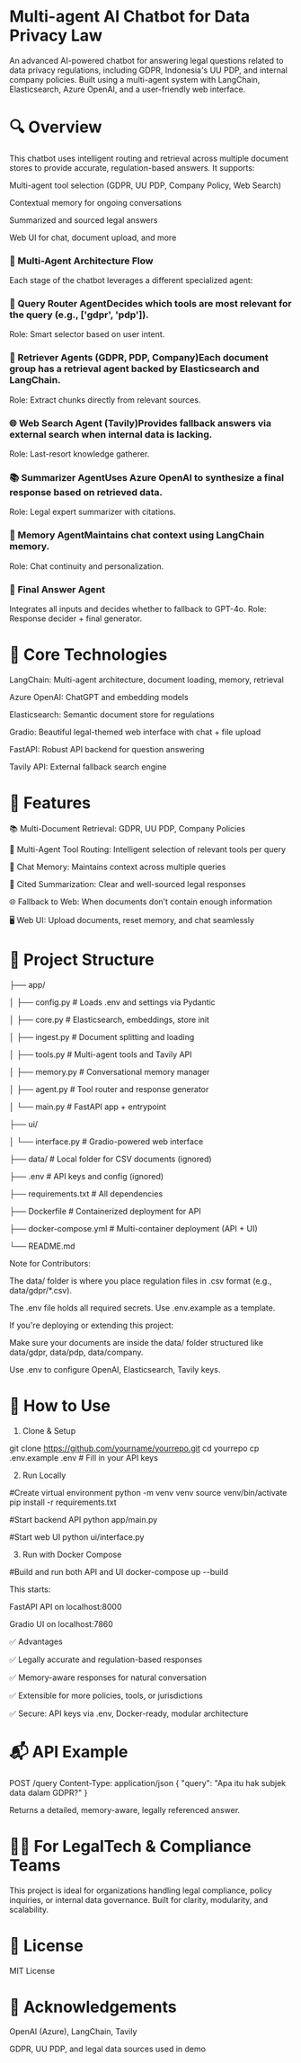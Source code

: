 # Multi-agent AI Chatbot for Data Privacy Law

An advanced AI-powered chatbot for answering legal questions related to data privacy regulations, including GDPR, Indonesia's UU PDP, and internal company policies. Built using a multi-agent system with LangChain, Elasticsearch, Azure OpenAI, and a user-friendly web interface.

# 🔍  Overview

This chatbot uses intelligent routing and retrieval across multiple document stores to provide accurate, regulation-based answers. It supports:

Multi-agent tool selection (GDPR, UU PDP, Company Policy, Web Search)

Contextual memory for ongoing conversations

Summarized and sourced legal answers

Web UI for chat, document upload, and more

### 🧠 Multi-Agent Architecture Flow

Each stage of the chatbot leverages a different specialized agent:

### 🔎 Query Router AgentDecides which tools are most relevant for the query (e.g., ['gdpr', 'pdp']).

Role: Smart selector based on user intent.

### 📄 Retriever Agents (GDPR, PDP, Company)Each document group has a retrieval agent backed by Elasticsearch and LangChain.

Role: Extract chunks directly from relevant sources.

### 🌐 Web Search Agent (Tavily)Provides fallback answers via external search when internal data is lacking.

Role: Last-resort knowledge gatherer.

### 📚 Summarizer AgentUses Azure OpenAI to synthesize a final response based on retrieved data.

Role: Legal expert summarizer with citations.

### 💬 Memory AgentMaintains chat context using LangChain memory.

Role: Chat continuity and personalization.

### 🧠 Final Answer Agent

Integrates all inputs and decides whether to fallback to GPT-4o.
Role: Response decider + final generator.

# 🧠 Core Technologies

LangChain: Multi-agent architecture, document loading, memory, retrieval

Azure OpenAI: ChatGPT and embedding models

Elasticsearch: Semantic document store for regulations

Gradio: Beautiful legal-themed web interface with chat + file upload

FastAPI: Robust API backend for question answering

Tavily API: External fallback search engine

# 🚀 Features

📚 Multi-Document Retrieval: GDPR, UU PDP, Company Policies

🤖 Multi-Agent Tool Routing: Intelligent selection of relevant tools per query

🧠 Chat Memory: Maintains context across multiple queries

📝 Cited Summarization: Clear and well-sourced legal responses

🌐 Fallback to Web: When documents don’t contain enough information

🖥️ Web UI: Upload documents, reset memory, and chat seamlessly

# 📁 Project Structure

├── app/

│   ├── config.py          # Loads .env and settings via Pydantic

│   ├── core.py            # Elasticsearch, embeddings, store init

│   ├── ingest.py          # Document splitting and loading

│   ├── tools.py           # Multi-agent tools and Tavily API

│   ├── memory.py          # Conversational memory manager

│   ├── agent.py           # Tool router and response generator

│   └── main.py            # FastAPI app + entrypoint

├── ui/

│   └── interface.py       # Gradio-powered web interface

├── data/                  # Local folder for CSV documents (ignored)

├── .env                   # API keys and config (ignored)

├── requirements.txt       # All dependencies

├── Dockerfile             # Containerized deployment for API

├── docker-compose.yml     # Multi-container deployment (API + UI)

└── README.md

Note for Contributors:

The data/ folder is where you place regulation files in .csv format (e.g., data/gdpr/*.csv).

The .env file holds all required secrets. Use .env.example as a template.

If you're deploying or extending this project:

Make sure your documents are inside the data/ folder structured like data/gdpr, data/pdp, data/company.

Use .env to configure OpenAI, Elasticsearch, Tavily keys.

# 📌 How to Use

1. Clone & Setup

git clone https://github.com/yourname/yourrepo.git
cd yourrepo
cp .env.example .env  # Fill in your API keys

2. Run Locally

#Create virtual environment
python -m venv venv
source venv/bin/activate
pip install -r requirements.txt

#Start backend API
python app/main.py

#Start web UI
python ui/interface.py

3. Run with Docker Compose

#Build and run both API and UI
docker-compose up --build

This starts:

FastAPI API on localhost:8000

Gradio UI on localhost:7860

✅ Advantages

✅ Legally accurate and regulation-based responses

✅ Memory-aware responses for natural conversation

✅ Extensible for more policies, tools, or jurisdictions

✅ Secure: API keys via .env, Docker-ready, modular architecture

# 📬 API Example

POST /query
Content-Type: application/json
{
  "query": "Apa itu hak subjek data dalam GDPR?"
}

Returns a detailed, memory-aware, legally referenced answer.

# 👨‍⚖️ For LegalTech & Compliance Teams

This project is ideal for organizations handling legal compliance, policy inquiries, or internal data governance. Built for clarity, modularity, and scalability.

# 📄 License

MIT License

# 📢 Acknowledgements

OpenAI (Azure), LangChain, Tavily

GDPR, UU PDP, and legal data sources used in demo
